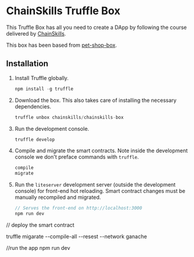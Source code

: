 # ChainSkills Truffle Box

This Truffle Box has all you need to create a DApp by following the course delivered by [ChainSkills](https://www.udemy.com/getting-started-with-ethereum-solidity-development/).

This box has been based from [pet-shop-box](https://github.com/truffle-box/pet-shop-box).

## Installation

1. Install Truffle globally.
    ```javascript
    npm install -g truffle
    ```

2. Download the box. This also takes care of installing the necessary dependencies.
    ```javascript
    truffle unbox chainskills/chainskills-box
    ```

3. Run the development console.
    ```javascript
    truffle develop
    ```

4. Compile and migrate the smart contracts. Note inside the development console we don't preface commands with `truffle`.
    ```javascript
    compile
    migrate
    ```

5. Run the `liteserver` development server (outside the development console) for front-end hot reloading. Smart contract changes must be manually recompiled and migrated.
    ```javascript
    // Serves the front-end on http://localhost:3000
    npm run dev
    ```


// deploy the smart contract

truffle migarate --compile-all --resest --network ganache

//run the app
npm run dev